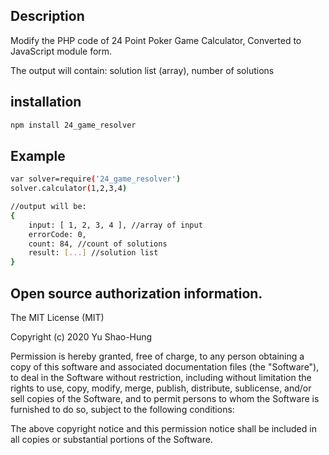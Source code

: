
Description
-------
Modify the PHP code of 24 Point Poker Game Calculator,
Converted to JavaScript module form.

The output will contain: solution list (array), number of solutions

installation
-------
```bash
npm install 24_game_resolver
```

Example
-------
```bash
var solver=require('24_game_resolver')  
solver.calculator(1,2,3,4)

//output will be:  
{  
    input: [ 1, 2, 3, 4 ], //array of input  
    errorCode: 0,  
    count: 84, //count of solutions  
    result: [...] //solution list  
}    
```



Open source authorization information.
-------
The MIT License (MIT)

Copyright (c) 2020 Yu Shao-Hung

Permission is hereby granted, free of charge, to any person obtaining a copy of this software and associated documentation files (the "Software"), to deal in the Software without restriction, including without limitation the rights to use, copy, modify, merge, publish, distribute, sublicense, and/or sell copies of the Software, and to permit persons to whom the Software is furnished to do so, subject to the following conditions:

The above copyright notice and this permission notice shall be included in all copies or substantial portions of the Software.
